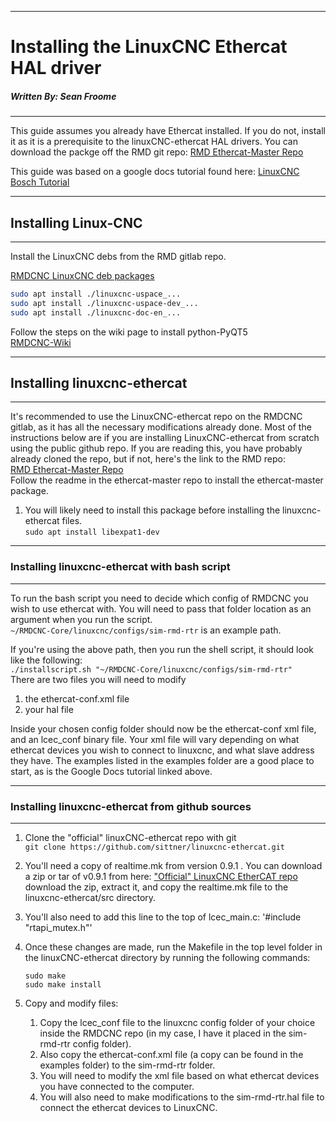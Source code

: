 *************************************************************

# Installing the LinuxCNC Ethercat HAL driver

##### Written By: Sean Froome

*************************************************************

This guide assumes you already have Ethercat installed. If you do not,
install it as it is a prerequisite to the linuxCNC-ethercat HAL drivers. 
You can download the packge off the RMD git repo:
[RMD Ethercat-Master Repo](https://rmd-dev.rmdeng.local/rmd/rmdcnc/ethercat-master)  

This guide was based on a google docs tutorial found here:
[LinuxCNC Bosch Tutorial](https://docs.google.com/document/d/1GiB065ZIAaoMHPtVfTg9JV1Kn-19xGQl2X9DM9-THNM/edit#)

***************************************************
## Installing Linux-CNC
***************************************************

Install the LinuxCNC debs from the RMD gitlab repo.

[RMDCNC LinuxCNC deb packages](https://rmd-dev.rmdeng.local/rmd/rmdcnc/linuxcnc-debs)  
```bash
sudo apt install ./linuxcnc-uspace_...   
sudo apt install ./linuxcnc-uspace-dev_...  
sudo apt install ./linuxcnc-doc-en_...
```  
Follow the steps on the wiki page to install python-PyQT5  
[RMDCNC-Wiki](https://rmd-dev.rmdeng.local/rmd/rmdcnc/rmdcnc-core/-/wikis/Ubuntu%2018.04%20Computer%20Setup)

************************************************
## Installing linuxcnc-ethercat
************************************************

It's recommended to use the  LinuxCNC-ethercat repo on the RMDCNC gitlab, as it has all the necessary modifications already done. 
Most of the instructions below are if you are installing LinuxCNC-ethercat from scratch using the public github repo. 
If you are reading this, you have probably already cloned the repo, but if not, here's the link to the RMD repo:   
[RMD Ethercat-Master Repo](https://rmd-dev.rmdeng.local/rmd/rmdcnc/ethercat-master/)  
Follow the readme in the ethercat-master repo to install the ethercat-master package.  


1. You will likely need to install this package before installing the linuxcnc-ethercat files.  
`sudo apt install libexpat1-dev`

************************************************
### Installing linuxcnc-ethercat with bash script
************************************************
To run the bash script you need to decide which config of RMDCNC you wish to use ethercat with. You will need to pass
that folder location as an argument when you run the script.  
`~/RMDCNC-Core/linuxcnc/configs/sim-rmd-rtr` is an example path. 

If you're using the above path, then you run the shell script, it should look like the following:  
`./installscript.sh "~/RMDCNC-Core/linuxcnc/configs/sim-rmd-rtr"`  
There are two files you will need to modify
1. the ethercat-conf.xml file
2. your hal file 
    
Inside your chosen config folder should now be the ethercat-conf xml file, and an lcec_conf binary file. 
Your xml file will vary depending on what ethercat devices you wish to connect to linuxcnc, and what 
slave address they have. The examples listed in the examples folder are a good place to start, as is the 
Google Docs tutorial linked above.
************************************************
### Installing linuxcnc-ethercat from github sources
************************************************

1. Clone the "official" linuxCNC-ethercat repo with git  
`git clone https://github.com/sittner/linuxcnc-ethercat.git`

2. You'll need a copy of realtime.mk from version 0.9.1 . You can download a zip or tar of
v0.9.1 from here:
["Official" LinuxCNC EtherCAT repo](https://github.com/sittner/linuxcnc-ethercat/releases/tag/v0.9.1)  
download the zip, extract it, and copy the realtime.mk file to the linuxcnc-ethercat/src directory.

3. You'll also need to add this line to the top of lcec_main.c: '#include "rtapi_mutex.h"'

4. Once these changes are made, run the Makefile in the top level folder in the
linuxCNC-ethercat directory by running the following commands:  
    ```
    sudo make
    sudo make install
    ``` 
2. Copy and modify files: 
   1. Copy the lcec_conf file to the linuxcnc config folder of your choice inside
     the RMDCNC repo (in my case, I have it placed in the sim-rmd-rtr config folder). 
   2. Also copy the ethercat-conf.xml file (a copy can be found in the examples folder) to the sim-rmd-rtr folder. 
   3.  You will need to modify the xml file based on what ethercat devices you have connected to the computer.
   4. You will also need to make modifications to the sim-rmd-rtr.hal file to connect the
ethercat devices to LinuxCNC.